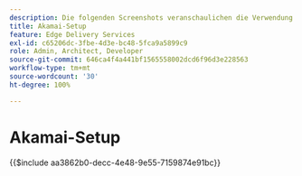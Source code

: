 ```yaml
---
description: Die folgenden Screenshots veranschaulichen die Verwendung von Akamai Property Manager zum Konfigurieren einer Eigenschaft für die Bereitstellung von Inhalten. **Grundlegende Einstellungen sind mit einem roten Kreis markiert.**
title: Akamai-Setup
feature: Edge Delivery Services
exl-id: c65206dc-3fbe-4d3e-bc48-5fca9a5899c9
role: Admin, Architect, Developer
source-git-commit: 646ca4f4a441bf1565558002dcd6f96d3e228563
workflow-type: tm+mt
source-wordcount: '30'
ht-degree: 100%

---
```


# Akamai-Setup

{{$include aa3862b0-decc-4e48-9e55-7159874e91bc}}
